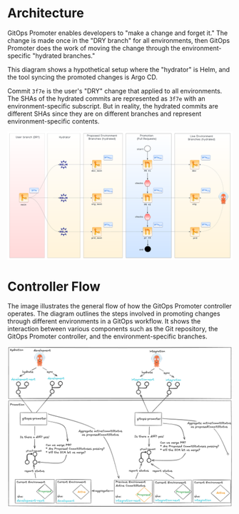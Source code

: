 # Architecture

GitOps Promoter enables developers to "make a change and forget it." The change is made once in the "DRY branch" for all
environments, then GitOps Promoter does the work of moving the change through the environment-specific "hydrated 
branches."

This diagram shows a hypothetical setup where the "hydrator" is Helm, and the tool syncing the promoted changes is Argo
CD.

Commit `3f7e` is the user's "DRY" change that applied to all environments. The SHAs of the hydrated commits are
represented as `3f7e` with an environment-specific subscript. But in reality, the hydrated commits are different SHAs
since they are on different branches and represent environment-specific contents.

[![GitOps Promoter Architecture](./assets/architecture.png)](./assets/architecture.png)

# Controller Flow

The image illustrates the general flow of how the GitOps Promoter controller operates. The diagram 
outlines the steps involved in promoting changes through different environments in a GitOps workflow. It shows the 
interaction between various components such as the Git repository, the GitOps Promoter controller, and the environment-specific 
branches.

[![GitOps Promoter Architecture](./assets/architecture-diag.png)](./assets/architecture-diag.png)
